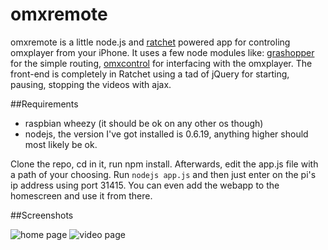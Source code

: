 omxremote
=========

omxremote is a little node.js and [ratchet](http://maker.github.io/ratchet/) powered app for controling omxplayer from your iPhone. It uses a few node modules like: [grashopper](https://github.com/tuxychandru/grasshopper/) for the simple routing, [omxcontrol](https://github.com/rikkertkoppes/omxcontrol) for interfacing with the omxplayer. The front-end is completely in Ratchet using a tad of jQuery for starting, pausing, stopping the videos with ajax. 

##Requirements

- raspbian wheezy (it should be ok on any other os though)
- nodejs, the version I've got installed is 0.6.19, anything higher should most likely be ok.

Clone the repo, cd in it, run npm install. Afterwards, edit the app.js file with a path of your choosing. Run `nodejs app.js` and then just enter on the pi's ip address using port 31415. You can even add the webapp to the homescreen and use it from there.

##Screenshots

![home page](http://farm3.staticflickr.com/2840/9282539121_13da5d3980_z.jpg)
![video page](http://farm4.staticflickr.com/3792/9282538835_c315de781d_z.jpg)
